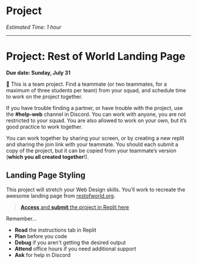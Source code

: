# Project

*Estimated Time: 1 hour*

---

# Project: Rest of World Landing Page

**Due date: Sunday, July 31**

<aside>

👥 This is a team project. Find a teammate (or two teammates, for a maximum of three students per team) from your squad, and schedule time to work on the project together.

</aside>

If you have trouble finding a partner, or have trouble with the project, use the **#help-web** channel in Discord. You can work with anyone, you are not restricted to your squad. You are also allowed to work on your own, but it’s good practice to work together.

You can work together by sharing your screen, or by creating a new replit and sharing the join link with your teammate. You should each submit a copy of the project, but it can be copied from your teammate’s version (**which you all created together**!).


## Landing Page Styling

This project will stretch your Web Design skills. You’ll work to recreate the awesome landing page from [restofworld.org](https://web.archive.org/web/20220428094707/http://restofworld.org/).

<aside>

> [**Access** and **submit** the project in Replit here](https://replit.com/team/web-foundations-july-2022/Recreate-the-Rest-Of-World-Homepage)

Remember...

- **Read** the instructions tab in Replit
- **Plan** before you code
- **Debug** if you aren't getting the desired output
- **Attend** office hours if you need additional support
- **Ask** for help in Discord

</aside>
